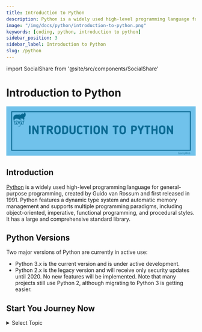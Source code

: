 ```yaml
---
title: Introduction to Python
description: Python is a widely used high-level programming language for general-purpose programming, created by Guido van Rossum and first released in 1991...
image: "/img/docs/python/introduction-to-python.png"
keywords: [coding, python, introduction to python]
sidebar_position: 3
sidebar_label: Introduction to Python
slug: /python
---
```


<!-- Import files -->

import SocialShare from '@site/src/components/SocialShare'

# Introduction to Python

![Introduction to Python](../../../static/img/docs/python/introduction-to-python.png)

## Introduction

[Python](https://www.python.org/) is a widely used high-level programming language for general-purpose programming, created by Guido van Rossum and first released in 1991. Python features a dynamic type system and automatic memory management and supports multiple programming paradigms, including object-oriented, imperative, functional programming, and procedural styles. It has a large and comprehensive standard library.

## Python Versions

Two major versions of Python are currently in active use:

- Python 3.x is the current version and is under active development.
- Python 2.x is the legacy version and will receive only security updates until 2020. No new features will be implemented. Note that many projects still use Python 2, although migrating to Python 3 is getting easier.

## Start You Journey Now

<details>
  <summary>Select Topic</summary>
  <div>
    <div>Select Topic from below and start learning</div>
    <br/>
    <h3>Getting Started</h3>
    - <a href="/docs/python">Introduction to Python</a> <br/>
    - <a href="/docs/python/python-installation">Python Installation</a> <br/>
  </div>
</details>

<SocialShare />
